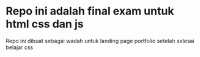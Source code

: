 # Repo ini adalah final exam untuk html css dan js

Repo ini dibuat sebagai wadah untuk landing page portfolio setelah selesai belajar css


